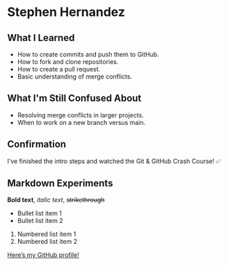 # Stephen Hernandez

## What I Learned
- How to create commits and push them to GitHub.  
- How to fork and clone repositories.  
- How to create a pull request.  
- Basic understanding of merge conflicts.  

## What I'm Still Confused About
- Resolving merge conflicts in larger projects.  
- When to work on a new branch versus main.  

## Confirmation
I’ve finished the intro steps and watched the Git & GitHub Crash Course! ✅

## Markdown Experiments
**Bold text**, *italic text*, ~~strikethrough~~  
- Bullet list item 1  
- Bullet list item 2  
1. Numbered list item 1  
2. Numbered list item 2  

[Here’s my GitHub profile!](https://github.com/YOUR-USERNAME)
